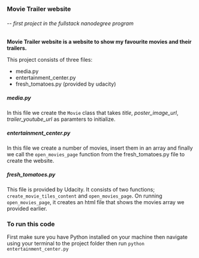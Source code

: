 ### Movie Trailer website
###### -- first project in the fullstack nanodegree program

**Movie Trailer website is a website to show my favourite movies and their trailers.**

This project consists of three files:
- media.py
- entertainment_center.py
- fresh_tomatoes.py (provided by udacity)

##### media.py
In this file we create the `Movie` class that takes _title_, _poster_image_url_, _trailer_youtube_url_ as paramters to initialize.


##### entertainment_center.py
In this file we create a number of movies, insert them in an array and finally we call the `open_movies_page` function from the fresh_tomatoes.py file to create the website.

##### fresh_tomatoes.py
This file is provided by Udacity. It consists of two functions; `create_movie_tiles_content` and `open_movies_page`. On running `open_movies_page`, it creates an html file that shows the movies array we provided earlier.


### To run this code 

First make sure you have Python installed on your machine then navigate using your terminal to the project folder then run 
`python entertainment_center.py`
